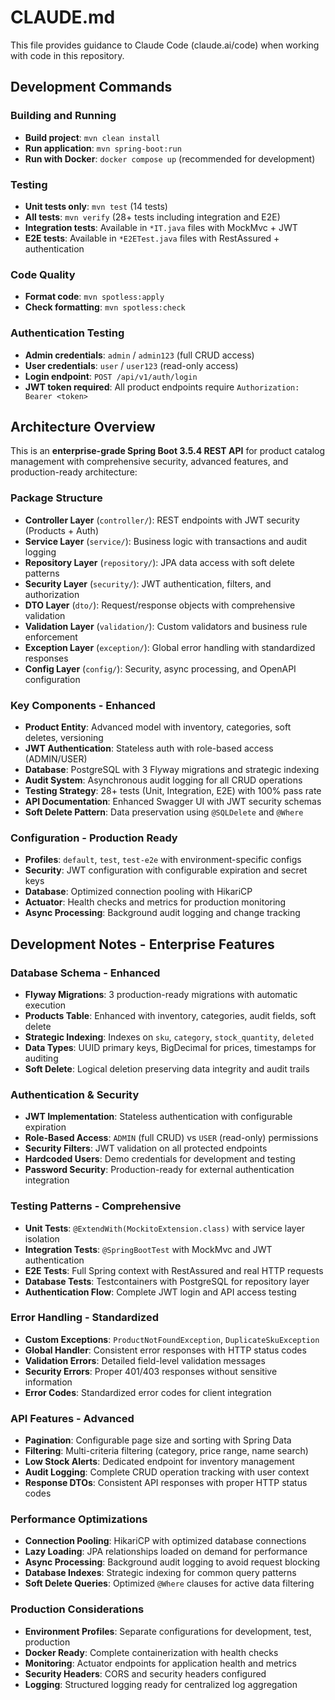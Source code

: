# CLAUDE.md

This file provides guidance to Claude Code (claude.ai/code) when working with code in this repository.

## Development Commands

### Building and Running
- **Build project**: `mvn clean install`
- **Run application**: `mvn spring-boot:run`
- **Run with Docker**: `docker compose up` (recommended for development)

### Testing
- **Unit tests only**: `mvn test` (14 tests)
- **All tests**: `mvn verify` (28+ tests including integration and E2E)
- **Integration tests**: Available in `*IT.java` files with MockMvc + JWT
- **E2E tests**: Available in `*E2ETest.java` files with RestAssured + authentication

### Code Quality
- **Format code**: `mvn spotless:apply`
- **Check formatting**: `mvn spotless:check`

### Authentication Testing
- **Admin credentials**: `admin` / `admin123` (full CRUD access)
- **User credentials**: `user` / `user123` (read-only access)
- **Login endpoint**: `POST /api/v1/auth/login`
- **JWT token required**: All product endpoints require `Authorization: Bearer <token>`

## Architecture Overview

This is an **enterprise-grade Spring Boot 3.5.4 REST API** for product catalog management with comprehensive security, advanced features, and production-ready architecture:

### Package Structure
- **Controller Layer** (`controller/`): REST endpoints with JWT security (Products + Auth)
- **Service Layer** (`service/`): Business logic with transactions and audit logging
- **Repository Layer** (`repository/`): JPA data access with soft delete patterns
- **Security Layer** (`security/`): JWT authentication, filters, and authorization
- **DTO Layer** (`dto/`): Request/response objects with comprehensive validation
- **Validation Layer** (`validation/`): Custom validators and business rule enforcement
- **Exception Layer** (`exception/`): Global error handling with standardized responses
- **Config Layer** (`config/`): Security, async processing, and OpenAPI configuration

### Key Components - Enhanced
- **Product Entity**: Advanced model with inventory, categories, soft deletes, versioning
- **JWT Authentication**: Stateless auth with role-based access (ADMIN/USER)
- **Database**: PostgreSQL with 3 Flyway migrations and strategic indexing
- **Audit System**: Asynchronous audit logging for all CRUD operations
- **Testing Strategy**: 28+ tests (Unit, Integration, E2E) with 100% pass rate
- **API Documentation**: Enhanced Swagger UI with JWT security schemas
- **Soft Delete Pattern**: Data preservation using `@SQLDelete` and `@Where`

### Configuration - Production Ready
- **Profiles**: `default`, `test`, `test-e2e` with environment-specific configs
- **Security**: JWT configuration with configurable expiration and secret keys
- **Database**: Optimized connection pooling with HikariCP
- **Actuator**: Health checks and metrics for production monitoring
- **Async Processing**: Background audit logging and change tracking

## Development Notes - Enterprise Features

### Database Schema - Enhanced
- **Flyway Migrations**: 3 production-ready migrations with automatic execution
- **Products Table**: Enhanced with inventory, categories, audit fields, soft delete
- **Strategic Indexing**: Indexes on `sku`, `category`, `stock_quantity`, `deleted`
- **Data Types**: UUID primary keys, BigDecimal for prices, timestamps for auditing
- **Soft Delete**: Logical deletion preserving data integrity and audit trails

### Authentication & Security
- **JWT Implementation**: Stateless authentication with configurable expiration
- **Role-Based Access**: `ADMIN` (full CRUD) vs `USER` (read-only) permissions
- **Security Filters**: JWT validation on all protected endpoints
- **Hardcoded Users**: Demo credentials for development and testing
- **Password Security**: Production-ready for external authentication integration

### Testing Patterns - Comprehensive
- **Unit Tests**: `@ExtendWith(MockitoExtension.class)` with service layer isolation
- **Integration Tests**: `@SpringBootTest` with MockMvc and JWT authentication  
- **E2E Tests**: Full Spring context with RestAssured and real HTTP requests
- **Database Tests**: Testcontainers with PostgreSQL for repository layer
- **Authentication Flow**: Complete JWT login and API access testing

### Error Handling - Standardized
- **Custom Exceptions**: `ProductNotFoundException`, `DuplicateSkuException`
- **Global Handler**: Consistent error responses with HTTP status codes
- **Validation Errors**: Detailed field-level validation messages
- **Security Errors**: Proper 401/403 responses without sensitive information
- **Error Codes**: Standardized error codes for client integration

### API Features - Advanced
- **Pagination**: Configurable page size and sorting with Spring Data
- **Filtering**: Multi-criteria filtering (category, price range, name search)
- **Low Stock Alerts**: Dedicated endpoint for inventory management
- **Audit Logging**: Complete CRUD operation tracking with user context
- **Response DTOs**: Consistent API responses with proper HTTP status codes

### Performance Optimizations
- **Connection Pooling**: HikariCP with optimized database connections
- **Lazy Loading**: JPA relationships loaded on demand for performance
- **Async Processing**: Background audit logging to avoid request blocking
- **Database Indexes**: Strategic indexing for common query patterns
- **Soft Delete Queries**: Optimized `@Where` clauses for active data filtering

### Production Considerations
- **Environment Profiles**: Separate configurations for development, test, production
- **Docker Ready**: Complete containerization with health checks
- **Monitoring**: Actuator endpoints for application health and metrics
- **Security Headers**: CORS and security headers configured
- **Logging**: Structured logging ready for centralized log aggregation